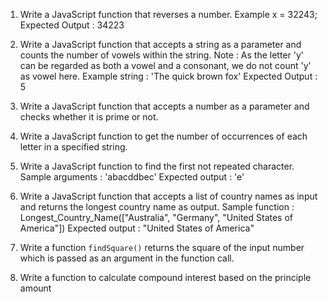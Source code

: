 1. Write a JavaScript function that reverses a number.
   Example x = 32243;
   Expected Output : 34223

2. Write a JavaScript function that accepts a string as a parameter and counts the number of vowels within the string.
   Note : As the letter 'y' can be regarded as both a vowel and a consonant, we do not count 'y' as vowel here.
   Example string : 'The quick brown fox'
   Expected Output : 5

3. Write a JavaScript function that accepts a number as a parameter and checks whether it is prime or not.

4. Write a JavaScript function to get the number of occurrences of each letter in a specified string.

5. Write a JavaScript function to find the first not repeated character.
   Sample arguments : 'abacddbec'
   Expected output : 'e'

6. Write a JavaScript function that accepts a list of country names as input and returns the longest country name as output.
   Sample function : Longest_Country_Name(["Australia", "Germany", "United States of America"])
   Expected output : "United States of America"

7. Write a function `findSquare()` returns the square of the input number which is passed as an argument in the function call.

8. Write a function to calculate compound interest based on the principle amount
